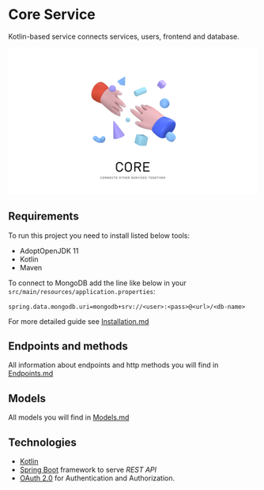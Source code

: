 # Core Service

Kotlin-based service connects services, users, frontend and database.

![Poster Core Service](./public/poster.png)

## Requirements

To run this project you need to install listed below tools:

- AdoptOpenJDK 11
- Kotlin
- Maven

To connect to MongoDB add the line like below in your
`src/main/resources/application.properties`:

```text
spring.data.mongodb.uri=mongodb+srv://<user>:<pass>@<url>/<db-name>
```

For more detailed guide see [Installation.md](docs/Installation.md)

## Endpoints and methods

All information about endpoints and http methods you
will find in [Endpoints.md](docs/Endpoints.md)

## Models

All models you will find in [Models.md](docs/Models.md)

## Technologies

- [Kotlin](https://kotlinlang.org/)
- [Spring Boot](https://spring.io/) framework to serve *REST API*
- [OAuth 2.0](https://tools.ietf.org/html/rfc6749) for Authentication
  and Authorization.
  